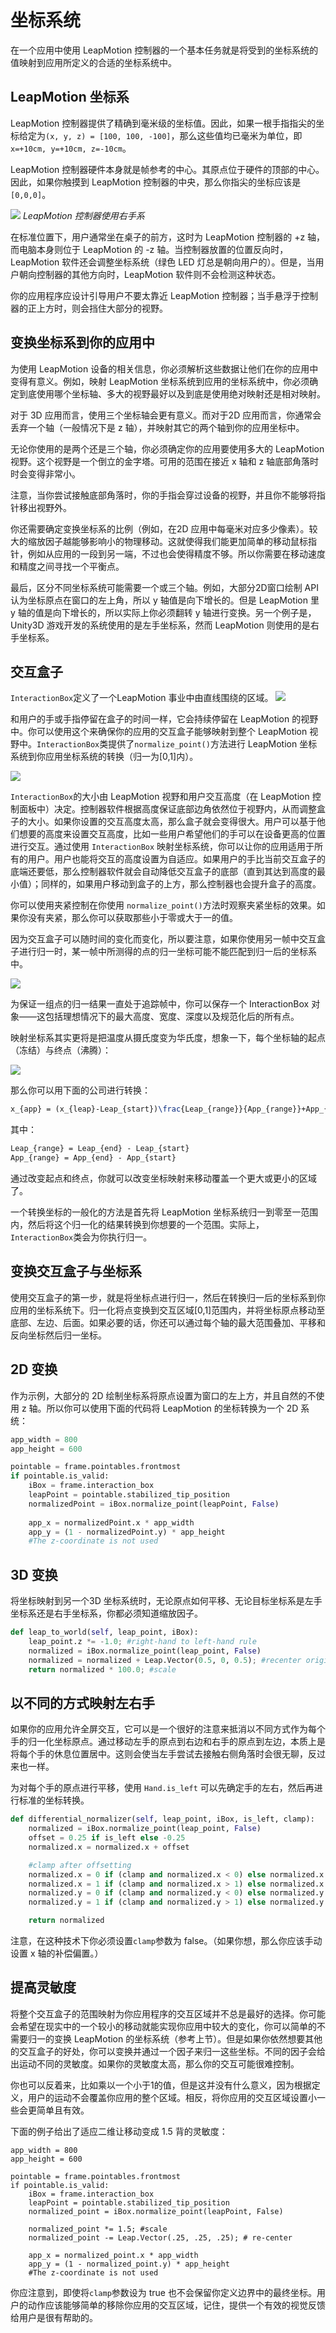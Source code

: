 # 坐标系统

在一个应用中使用 LeapMotion 控制器的一个基本任务就是将受到的坐标系统的值映射到应用所定义的合适的坐标系统中。

## LeapMotion 坐标系

LeapMotion 控制器提供了精确到毫米级的坐标值。因此，如果一根手指指尖的坐标给定为`(x, y, z) = [100, 100, -100]`，那么这些值均已毫米为单位，即 `x=+10cm, y=+10cm, z=-10cm`。

LeapMotion 控制器硬件本身就是帧参考的中心。其原点位于硬件的顶部的中心。因此，如果你触摸到 LeapMotion 控制器的中央，那么你指尖的坐标应该是`[0,0,0]`。

![](../images/Leap_Axes.png)
*LeapMotion 控制器使用右手系*

在标准位置下，用户通常坐在桌子的前方，这时为 LeapMotion 控制器的 +z 轴，而电脑本身则位于 LeapMotion 的 -z 轴。当控制器放置的位置反向时，LeapMotion 软件还会调整坐标系统（绿色 LED 灯总是朝向用户的）。但是，当用户朝向控制器的其他方向时，LeapMotion 软件则不会检测这种状态。

你的应用程序应设计引导用户不要太靠近 LeapMotion 控制器；当手悬浮于控制器的正上方时，则会挡住大部分的视野。

## 变换坐标系到你的应用中

为使用 LeapMotion 设备的相关信息，你必须解析这些数据让他们在你的应用中变得有意义。例如，映射 LeapMotion 坐标系统到应用的坐标系统中，你必须确定到底使用哪个坐标轴、多大的视野最好以及到底是使用绝对映射还是相对映射。

对于 3D 应用而言，使用三个坐标轴会更有意义。而对于2D 应用而言，你通常会丢弃一个轴（一般情况下是 z 轴），并映射其它的两个轴到你的应用坐标中。

无论你使用的是两个还是三个轴，你必须确定你的应用要使用多大的 LeapMotion 视野。这个视野是一个倒立的金字塔。可用的范围在接近 x 轴和 z 轴底部角落时时会变得非常小。

注意，当你尝试接触底部角落时，你的手指会穿过设备的视野，并且你不能够将指针移出视野外。

你还需要确定变换坐标系的比例（例如，在2D 应用中每毫米对应多少像素）。较大的缩放因子越能够影响小的物理移动。这就使得我们能更加简单的移动鼠标指针，例如从应用的一段到另一端，不过也会使得精度不够。所以你需要在移动速度和精度之间寻找一个平衡点。

最后，区分不同坐标系统可能需要一个或三个轴。例如，大部分2D窗口绘制 API 认为坐标原点在窗口的左上角，所以 y 轴值是向下增长的。但是 LeapMotion 里 y 轴的值是向下增长的，所以实际上你必须翻转 y 轴进行变换。另一个例子是，Unity3D 游戏开发的系统使用的是左手坐标系，然而 LeapMotion 则使用的是右手坐标系。

## 交互盒子

`InteractionBox`定义了一个LeapMotion 事业中由直线围绕的区域。
![](../images/Leap_InteractionBox.png)

和用户的手或手指停留在盒子的时间一样，它会持续停留在 LeapMotion 的视野中。你可以使用这个来确保你的应用的交互盒子能够映射到整个 LeapMotion 视野中。`InteractionBox`类提供了`normalize_point()`方法进行 LeapMotion 坐标系统到你应用坐标系统的转换（归一为[0,1]内）。

![](../images/IBox_Diagram.png)

`InteractionBox`的大小由 LeapMotion 视野和用户交互高度（在 LeapMotion 控制面板中）决定。控制器软件根据高度保证底部边角依然位于视野内，从而调整盒子的大小。如果你设置的交互高度太高，那么盒子就会变得很大。用户可以基于他们想要的高度来设置交互高度，比如一些用户希望他们的手可以在设备更高的位置进行交互。通过使用 `InteractionBox` 映射坐标系统，你可以让你的应用适用于所有的用户。用户也能将交互的高度设置为自适应。如果用户的手比当前交互盒子的底端还要低，那么控制器软件就会自动降低交互盒子的底部（直到其达到高度的最小值）；同样的，如果用户移动到盒子的上方，那么控制器也会提升盒子的高度。

你可以使用夹紧控制在你使用 `normalize_point()`方法时观察夹紧坐标的效果。如果你没有夹紧，那么你可以获取那些小于零或大于一的值。

因为交互盒子可以随时间的变化而变化，所以要注意，如果你使用另一帧中交互盒子进行归一时，某一帧中所测得的点的归一坐标可能不能匹配到归一后的坐标系中。

![](../images/IBox_FOR.png)

为保证一组点的归一结果一直处于追踪帧中，你可以保存一个 InteractionBox 对象——这包括理想情况下的最大高度、宽度、深度以及规范化后的所有点。

映射坐标系其实更将是把温度从摄氏度变为华氏度，想象一下，每个坐标轴的起点（冻结）与终点（沸腾）：

![](../images/CoordinateThermometer.png)

那么你可以用下面的公司进行转换：

```latex
x_{app} = (x_{leap}-Leap_{start})\frac{Leap_{range}}{App_{range}}+App_{start}
```


其中：

```latex
Leap_{range} = Leap_{end} - Leap_{start}
App_{range} = App_{end} - App_{start}
```

通过改变起点和终点，你就可以改变坐标映射来移动覆盖一个更大或更小的区域了。

一个转换坐标的一般化的方法是首先将 LeapMotion 坐标系统归一到零至一范围内，然后将这个归一化的结果转换到你想要的一个范围。实际上，`InteractionBox`类会为你执行归一。

## 变换交互盒子与坐标系

使用交互盒子的第一步，就是将坐标点进行归一，然后在转换归一后的坐标系到你应用的坐标系统下。归一化将点变换到交互区域[0,1]范围内，并将坐标原点移动至底部、左边、后面。如果必要的话，你还可以通过每个轴的最大范围叠加、平移和反向坐标然后归一坐标。

## 2D 变换

作为示例，大部分的 2D 绘制坐标系将原点设置为窗口的左上方，并且自然的不使用 z 轴。所以你可以使用下面的代码将 LeapMotion 的坐标转换为一个 2D 系统：

```python
app_width = 800
app_height = 600

pointable = frame.pointables.frontmost
if pointable.is_valid:
    iBox = frame.interaction_box
    leapPoint = pointable.stabilized_tip_position
    normalizedPoint = iBox.normalize_point(leapPoint, False)
    
    app_x = normalizedPoint.x * app_width
    app_y = (1 - normalizedPoint.y) * app_height
    #The z-coordinate is not used
```

## 3D 变换

将坐标映射到另一个3D 坐标系统时，无论原点如何平移、无论目标坐标系是左手坐标系还是右手坐标系，你都必须知道缩放因子。

```python
def leap_to_world(self, leap_point, iBox):
    leap_point.z *= -1.0; #right-hand to left-hand rule
    normalized = iBox.normalize_point(leap_point, False)
    normalized = normalized + Leap.Vector(0.5, 0, 0.5); #recenter origin
    return normalized * 100.0; #scale
```

## 以不同的方式映射左右手

如果你的应用允许全屏交互，它可以是一个很好的注意来抵消以不同方式作为每个手的归一化坐标原点。通过移动左手的原点到右边和右手的原点到左边，本质上是将每个手的休息位置居中。这则会使当左手尝试去接触右侧角落时会很无聊，反过来也一样。

为对每个手的原点进行平移，使用 `Hand.is_left` 可以先确定手的左右，然后再进行标准的坐标转换。

```python
def differential_normalizer(self, leap_point, iBox, is_left, clamp):
    normalized = iBox.normalize_point(leap_point, False)
    offset = 0.25 if is_left else -0.25
    normalized.x = normalized.x + offset

    #clamp after offsetting
    normalized.x = 0 if (clamp and normalized.x < 0) else normalized.x
    normalized.x = 1 if (clamp and normalized.x > 1) else normalized.x
    normalized.y = 0 if (clamp and normalized.y < 0) else normalized.y
    normalized.y = 1 if (clamp and normalized.y > 1) else normalized.y

    return normalized
```

注意，在这种技术下你必须设置`clamp`参数为 false。（如果你想，那么你应该手动设置 x 轴的补偿偏置。）

## 提高灵敏度

将整个交互盒子的范围映射为你应用程序的交互区域并不总是最好的选择。你可能会希望在现实中的一个较小的移动就能实现你应用中较大的变化，你可以简单的不需要归一的变换 LeapMotion 的坐标系统（参考上节）。但是如果你依然想要其他的交互盒子的好处，你可以变换并通过一个因子来归一这些坐标。不同的因子会给出运动不同的灵敏度。如果你的灵敏度太高，那么你的交互可能很难控制。

你也可以反着来，比如乘以一个小于1的值，但是这并没有什么意义，因为根据定义，用户的运动不会覆盖你应用的整个区域。相反，将你应用的交互区域设置小一些会更简单且有效。

下面的例子给出了适应二维让移动变成 1.5 背的灵敏度：

```
app_width = 800
app_height = 600

pointable = frame.pointables.frontmost
if pointable.is_valid:
    iBox = frame.interaction_box
    leapPoint = pointable.stabilized_tip_position
    normalized_point = iBox.normalize_point(leapPoint, False)
    
    normalized_point *= 1.5; #scale
    normalized_point -= Leap.Vector(.25, .25, .25); # re-center

    app_x = normalized_point.x * app_width
    app_y = (1 - normalized_point.y) * app_height
    #The z-coordinate is not used
```
你应注意到，即使将`clamp`参数设为 true 也不会保留你定义边界中的最终坐标。用户的动作应该能够简单的移除你应用的交互区域，记住，提供一个有效的视觉反馈给用户是很有帮助的。 